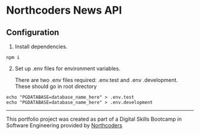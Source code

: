 # Northcoders News API

## Configuration

1. Install dependencies.

```
npm i
```

2. Set up .env files for environment variables.

   There are two .env files required: .env.test and .env .development. These
   should go in root directory

```
echo "PGDATABASE=database_name_here" > .env.test
echo "PGDATABASE=database_name_here" > .env.development
```

---

This portfolio project was created as part of a Digital Skills Bootcamp in
Software Engineering provided by [Northcoders](https://northcoders.com/)
